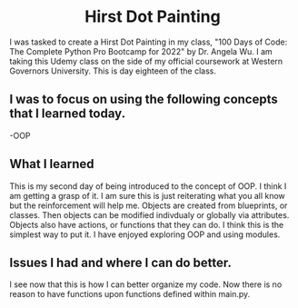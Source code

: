 <h1 align="center">Hirst Dot Painting</h1>

I was tasked to create a Hirst Dot Painting in my class, "100 Days of Code: The Complete Python Pro Bootcamp for 2022" by Dr. Angela Wu. I am taking this Udemy class on the side of my official coursework at Western Governors University. This is day eighteen of the class.

<h2>I was to focus on using the following concepts that I learned today.</h2>

-OOP

<h2>What I learned</h2>
This is my second day of being introduced to the concept of OOP. I think I am getting a grasp of it. I am sure this is just reiterating what you all know but the reinforcement will help me. Objects are created from blueprints, or classes. Then objects can be modified indivdualy or globally via attributes. Objects also have actions, or functions that they can do. I think this is the simplest way to put it. I have enjoyed exploring OOP and using modules.

<h2>Issues I had and where I can do better.</h2>
I see now that this is how I can better organize my code. Now there is no reason to have functions upon functions defined within main.py. 